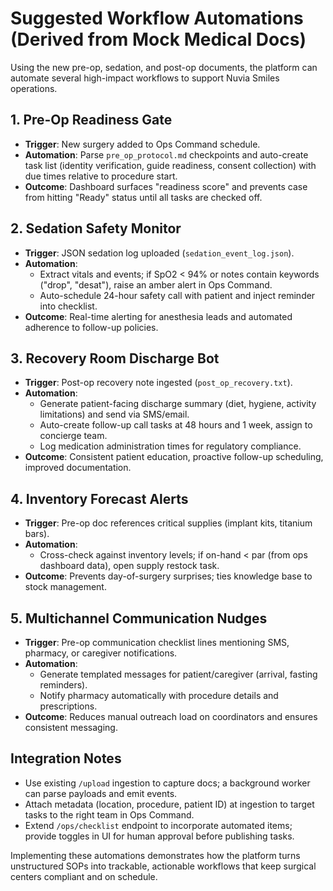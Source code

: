 # Suggested Workflow Automations (Derived from Mock Medical Docs)

Using the new pre-op, sedation, and post-op documents, the platform can automate several high-impact workflows to support Nuvia Smiles operations.

## 1. Pre-Op Readiness Gate
- **Trigger**: New surgery added to Ops Command schedule.
- **Automation**: Parse `pre_op_protocol.md` checkpoints and auto-create task list (identity verification, guide readiness, consent collection) with due times relative to procedure start.
- **Outcome**: Dashboard surfaces "readiness score" and prevents case from hitting "Ready" status until all tasks are checked off.

## 2. Sedation Safety Monitor
- **Trigger**: JSON sedation log uploaded (`sedation_event_log.json`).
- **Automation**:
  - Extract vitals and events; if SpO2 < 94% or notes contain keywords ("drop", "desat"), raise an amber alert in Ops Command.
  - Auto-schedule 24-hour safety call with patient and inject reminder into checklist.
- **Outcome**: Real-time alerting for anesthesia leads and automated adherence to follow-up policies.

## 3. Recovery Room Discharge Bot
- **Trigger**: Post-op recovery note ingested (`post_op_recovery.txt`).
- **Automation**:
  - Generate patient-facing discharge summary (diet, hygiene, activity limitations) and send via SMS/email.
  - Auto-create follow-up call tasks at 48 hours and 1 week, assign to concierge team.
  - Log medication administration times for regulatory compliance.
- **Outcome**: Consistent patient education, proactive follow-up scheduling, improved documentation.

## 4. Inventory Forecast Alerts
- **Trigger**: Pre-op doc references critical supplies (implant kits, titanium bars).
- **Automation**:
  - Cross-check against inventory levels; if on-hand < par (from ops dashboard data), open supply restock task.
- **Outcome**: Prevents day-of-surgery surprises; ties knowledge base to stock management.

## 5. Multichannel Communication Nudges
- **Trigger**: Pre-op communication checklist lines mentioning SMS, pharmacy, or caregiver notifications.
- **Automation**:
  - Generate templated messages for patient/caregiver (arrival, fasting reminders).
  - Notify pharmacy automatically with procedure details and prescriptions.
- **Outcome**: Reduces manual outreach load on coordinators and ensures consistent messaging.

## Integration Notes
- Use existing `/upload` ingestion to capture docs; a background worker can parse payloads and emit events.
- Attach metadata (location, procedure, patient ID) at ingestion to target tasks to the right team in Ops Command.
- Extend `/ops/checklist` endpoint to incorporate automated items; provide toggles in UI for human approval before publishing tasks.

Implementing these automations demonstrates how the platform turns unstructured SOPs into trackable, actionable workflows that keep surgical centers compliant and on schedule.

